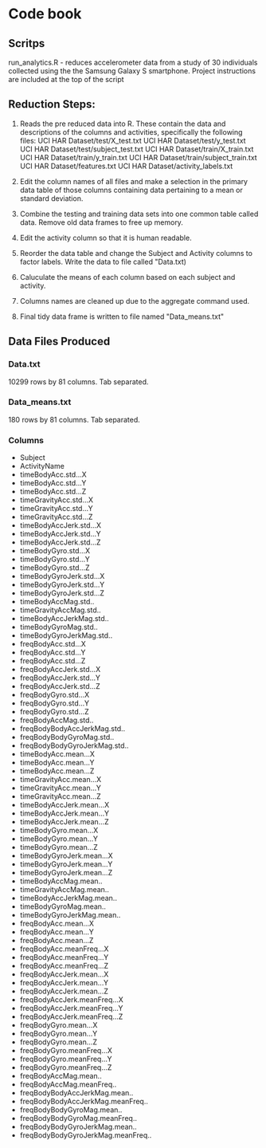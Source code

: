 # Code book

## Scritps
run_analytics.R - reduces accelerometer data from a study of 30 individuals collected using the the Samsung Galaxy S smartphone.
Project instructions are included at the top of the script

## Reduction Steps:

1. Reads the pre reduced data into R.  These contain the data and descriptions of the columns and activities, specifically the following files:
  UCI HAR Dataset/test/X_test.txt
  UCI HAR Dataset/test/y_test.txt
  UCI HAR Dataset/test/subject_test.txt
  UCI HAR Dataset/train/X_train.txt
  UCI HAR Dataset/train/y_train.txt
  UCI HAR Dataset/train/subject_train.txt
  UCI HAR Dataset/features.txt
  UCI HAR Dataset/activity_labels.txt

2. Edit the column names of all files and make a selection in the primary data table of those columns containing data pertaining to a mean or standard deviation.
3. Combine the testing and training data sets into one common table called data.  Remove old data frames to free up memory.
4. Edit the activity column so that it is human readable.
5. Reorder the data table and change the Subject and Activity columns to factor labels.  Write the data to file called "Data.txt)
6. Caluculate the means of each column based on each subject and activity.
7. Columns names are cleaned up due to the aggregate command used.
8. Final tidy data frame is written to file named "Data_means.txt"

## Data Files Produced
### Data.txt
10299 rows by 81 columns.  Tab separated.

### Data_means.txt
180 rows by 81 columns.  Tab separated.

### Columns 
* Subject
* ActivityName
* timeBodyAcc.std...X
* timeBodyAcc.std...Y
* timeBodyAcc.std...Z
* timeGravityAcc.std...X
* timeGravityAcc.std...Y
* timeGravityAcc.std...Z
* timeBodyAccJerk.std...X
* timeBodyAccJerk.std...Y
* timeBodyAccJerk.std...Z
* timeBodyGyro.std...X
* timeBodyGyro.std...Y
* timeBodyGyro.std...Z
* timeBodyGyroJerk.std...X
* timeBodyGyroJerk.std...Y
* timeBodyGyroJerk.std...Z
* timeBodyAccMag.std..
* timeGravityAccMag.std..
* timeBodyAccJerkMag.std..
* timeBodyGyroMag.std..
* timeBodyGyroJerkMag.std..
* freqBodyAcc.std...X
* freqBodyAcc.std...Y
* freqBodyAcc.std...Z
* freqBodyAccJerk.std...X
* freqBodyAccJerk.std...Y
* freqBodyAccJerk.std...Z
* freqBodyGyro.std...X
* freqBodyGyro.std...Y
* freqBodyGyro.std...Z
* freqBodyAccMag.std..
* freqBodyBodyAccJerkMag.std..
* freqBodyBodyGyroMag.std..
* freqBodyBodyGyroJerkMag.std..
* timeBodyAcc.mean...X
* timeBodyAcc.mean...Y
* timeBodyAcc.mean...Z
* timeGravityAcc.mean...X
* timeGravityAcc.mean...Y
* timeGravityAcc.mean...Z
* timeBodyAccJerk.mean...X
* timeBodyAccJerk.mean...Y
* timeBodyAccJerk.mean...Z
* timeBodyGyro.mean...X
* timeBodyGyro.mean...Y
* timeBodyGyro.mean...Z
* timeBodyGyroJerk.mean...X
* timeBodyGyroJerk.mean...Y
* timeBodyGyroJerk.mean...Z
* timeBodyAccMag.mean..
* timeGravityAccMag.mean..
* timeBodyAccJerkMag.mean..
* timeBodyGyroMag.mean..
* timeBodyGyroJerkMag.mean..
* freqBodyAcc.mean...X
* freqBodyAcc.mean...Y
* freqBodyAcc.mean...Z
* freqBodyAcc.meanFreq...X
* freqBodyAcc.meanFreq...Y
* freqBodyAcc.meanFreq...Z
* freqBodyAccJerk.mean...X
* freqBodyAccJerk.mean...Y
* freqBodyAccJerk.mean...Z
* freqBodyAccJerk.meanFreq...X
* freqBodyAccJerk.meanFreq...Y
* freqBodyAccJerk.meanFreq...Z
* freqBodyGyro.mean...X
* freqBodyGyro.mean...Y
* freqBodyGyro.mean...Z
* freqBodyGyro.meanFreq...X
* freqBodyGyro.meanFreq...Y
* freqBodyGyro.meanFreq...Z
* freqBodyAccMag.mean..
* freqBodyAccMag.meanFreq..
* freqBodyBodyAccJerkMag.mean..
* freqBodyBodyAccJerkMag.meanFreq..
* freqBodyBodyGyroMag.mean..
* freqBodyBodyGyroMag.meanFreq..
* freqBodyBodyGyroJerkMag.mean..
* freqBodyBodyGyroJerkMag.meanFreq..

